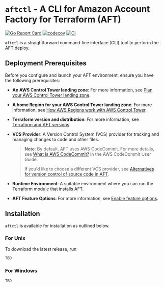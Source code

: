 # `aftctl` - A CLI for Amazon Account Factory for Terraform (AFT)

[![Go Report Card](https://goreportcard.com/badge/github.com/edgarsilva948/aftctl)](https://goreportcard.com/report/github.com/edgarsilva948/aftctl) [![codecov](https://codecov.io/gh/edgarsilva948/aftctl/graph/badge.svg?token=PIGXFII1NG)](https://codecov.io/gh/edgarsilva948/aftctl) [![CI](https://github.com/edgarsilva948/aftctl/actions/workflows/main.yml/badge.svg)](https://github.com/edgarsilva948/aftctl/actions/workflows/main.yml)


`aftctl` is a straightforward command-line interface (CLI) tool to perform the AFT deploy. 

## Deployment Prerequisites

Before you configure and launch your AFT environment, ensure you have the following prerequisites:

- **An AWS Control Tower landing zone**: For more information, see [Plan your AWS Control Tower landing zone](#).
  
- **A home Region for your AWS Control Tower landing zone**: For more information, see [How AWS Regions work with AWS Control Tower](#).

- **Terraform version and distribution**: For more information, see [Terraform and AFT versions](#).

- **VCS Provider**: A Version Control System (VCS) provider for tracking and managing changes to code and other files.

  > **Note**: By default, AFT uses AWS CodeCommit. For more details, see [What is AWS CodeCommit?](#) in the AWS CodeCommit User Guide.
  >
  > If you'd like to choose a different VCS provider, see [Alternatives for version control of source code in AFT](#).

- **Runtime Environment**: A suitable environment where you can run the Terraform module that installs AFT.

- **AFT Feature Options**: For more information, see [Enable feature options](#).

## Installation

`aftctl` is available for installation as outlined below. 

### For Unix

To download the latest release, run:

```sh
TBD
```

### For Windows

```sh
TBD
```